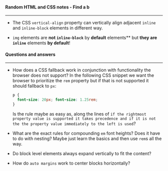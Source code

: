 #### Random HTML and CSS notes - Find a b

---

- The CSS `vertical-align` property can vertically align adjacent `inline` and `inline-block` elements in different way.

- `img` elements are **not `inline-block`** by **default** elements** but **they are `inline`** elements **by default**!

  

#### Questions and answers

---

- How does a CSS fallback work in conjunction with functionality the browser does not support?
  In the following CSS snippet we want the browser to prioritize the `rem` property but if that is not supported it should fallback to `px`:

  ```css
  p {
    font-size: 20px; font-size: 1.25rem;
  }
  ```

  Is the rule maybe as easy as, along the lines of `if the rightmost property value is supported it takes precedence and if it is not  the the property value immediately to the left is used`?

- What are the exact rules for compounding `em` font heights? Does it have to do with nesting? Maybe just learn the basics and then use `rem`s all the way.

- Do block level elements always expand vertically to fit the content?

- How do `auto margins` work to center blocks horizontally?